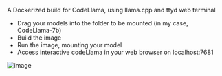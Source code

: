 A Dockerized build for CodeLlama, using llama.cpp and ttyd web terminal

- Drag your models into the folder to be mounted (in my case, CodeLlama-7b)
- Build the image
- Run the image, mounting your model
- Access interactive codeLlama in your web browser on localhost:7681

![image](https://github.com/snakewizardd/codeLlamaDocker/assets/83378208/ffbcbfa3-b2cc-4146-8e5b-feb7d2fff439)
